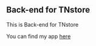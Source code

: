## Back-end for TNstore

This is Back-end for TNstore

You can find my app [here](https://tn-store-three.vercel.app/)
